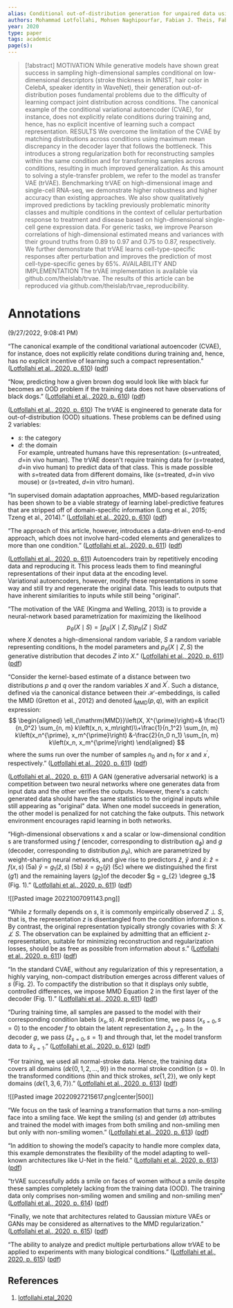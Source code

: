```yaml
---
alias: Conditional out-of-distribution generation for unpaired data using transfer VAE.
authors: Mohammad Lotfollahi, Mohsen Naghipourfar, Fabian J. Theis, Fabian J. Theis, F. Alexander Wolf
year: 2020
type: paper
tags: academic
page(s): 
---
```

> [!abstract]
> MOTIVATION While generative models have shown great success in sampling high-dimensional samples conditional on low-dimensional descriptors (stroke thickness in MNIST, hair color in CelebA, speaker identity in WaveNet), their generation out-of-distribution poses fundamental problems due to the difficulty of learning compact joint distribution across conditions. The canonical example of the conditional variational autoencoder (CVAE), for instance, does not explicitly relate conditions during training and, hence, has no explicit incentive of learning such a compact representation. RESULTS We overcome the limitation of the CVAE by matching distributions across conditions using maximum mean discrepancy in the decoder layer that follows the bottleneck. This introduces a strong regularization both for reconstructing samples within the same condition and for transforming samples across conditions, resulting in much improved generalization. As this amount to solving a style-transfer problem, we refer to the model as transfer VAE (trVAE). Benchmarking trVAE on high-dimensional image and single-cell RNA-seq, we demonstrate higher robustness and higher accuracy than existing approaches. We also show qualitatively improved predictions by tackling previously problematic minority classes and multiple conditions in the context of cellular perturbation response to treatment and disease based on high-dimensional single-cell gene expression data. For generic tasks, we improve Pearson correlations of high-dimensional estimated means and variances with their ground truths from 0.89 to 0.97 and 0.75 to 0.87, respectively. We further demonstrate that trVAE learns cell-type-specific responses after perturbation and improves the prediction of most cell-type-specific genes by 65%. AVAILABILITY AND IMPLEMENTATION The trVAE implementation is available via github.com/theislab/trvae. The results of this article can be reproduced via github.com/theislab/trvae_reproducibility.

# Annotations  
(9/27/2022, 9:08:41 PM)

“The canonical example of the conditional variational autoencoder (CVAE), for instance, does not explicitly relate conditions during training and, hence, has no explicit incentive of learning such a compact representation.” ([Lotfollahi et al., 2020, p. 610](zotero://select/library/items/KAV2IB38)) ([pdf](zotero://open-pdf/library/items/LMW786A8?page=1&annotation=UGGRCBZY))

“Now, predicting how a given brown dog would look like with black fur becomes an OOD problem if the training data does not have observations of black dogs.” ([Lotfollahi et al., 2020, p. 610](zotero://select/library/items/KAV2IB38)) ([pdf](zotero://open-pdf/library/items/LMW786A8?page=1&annotation=WVJ2RTTC))

([Lotfollahi et al., 2020, p. 610](zotero://select/library/items/KAV2IB38)) The trVAE is engineered to generate data for out-of-distribution (OOD) situations. These problems can be defined using 2 variables:  
- $s$: the category  
- $d$: the domain  
For example, untreated humans have this representation: ($s$=untreated, $d$=in vivo human). The trVAE doesn't require training data for ($s$=treated, $d$=in vivo human) to predict data of that class. This is made possible with $s$=treated data from different domains, like ($s$=treated, $d$=in vivo mouse) or ($s$=treated, $d$=in vitro human).

“In supervised domain adaptation approaches, MMD-based regularization has been shown to be a viable strategy of learning label-predictive features that are stripped off of domain-specific information (Long et al., 2015; Tzeng et al., 2014).” ([Lotfollahi et al., 2020, p. 610](zotero://select/library/items/KAV2IB38)) ([pdf](zotero://open-pdf/library/items/LMW786A8?page=1&annotation=K7I5VTMN))

“The approach of this article, however, introduces a data-driven end-to-end approach, which does not involve hard-coded elements and generalizes to more than one condition.” ([Lotfollahi et al., 2020, p. 611](zotero://select/library/items/KAV2IB38)) ([pdf](zotero://open-pdf/library/items/LMW786A8?page=2&annotation=2LYWCQQ5))

([Lotfollahi et al., 2020, p. 611](zotero://select/library/items/KAV2IB38)) Autoencoders train by repetitively encoding data and reproducing it. This process leads them to find meaningful representations of their input data at the encoding level.  
Variational autoencoders, however, modify these representations in some way and still try and regenerate the original data. This leads to outputs that have inherent similarities to inputs while still being "original".

“The motivation of the VAE (Kingma and Welling, 2013) is to provide a neural-network based parametrization for maximizing the likelihood
$$p_\theta(X \mid S)=\int p_\theta(X \mid Z, S) p_\theta(Z \mid S) d Z$$ 
where $X$ denotes a high-dimensional random variable, $S$ a random variable representing conditions, h the model parameters and $p_\theta(X \mid Z, S)$ the generative distribution that decodes $Z$ into $X$.” ([Lotfollahi et al., 2020, p. 611](zotero://select/library/items/KAV2IB38)) ([pdf](zotero://open-pdf/library/items/LMW786A8?page=2&annotation=JGAG3HVM))

“Consider the kernel-based estimate of a distance between two distributions $p$ and $q$ over the random variables $X$ and $X^\prime$. Such a distance, defined via the canonical distance between their $\mathcal{H}$-embeddings, is called the MMD (Gretton et al., 2012) and denoted $l_{\mathrm{MMD}}\left(p, q\right)$, with an explicit expression:
$$ \begin{aligned} \ell_{\mathrm{MMD}}\left(X, X^{\prime}\right)=& \frac{1}{n_0^2} \sum_{n, m} k\left(x_n, x_m\right)\\+\frac{1}{n_1^2} \sum_{n, m} k\left(x_n^{\prime}, x_m^{\prime}\right) &-\frac{2}{n_0 n_1} \sum_{n, m} k\left(x_n, x_m^{\prime}\right) \end{aligned} $$
where the sums run over the number of samples $n_0$ and $n_1$ for $x$ and $x^\prime$, respectively.” ([Lotfollahi et al., 2020, p. 611](zotero://select/library/items/KAV2IB38)) ([pdf](zotero://open-pdf/library/items/LMW786A8?page=2&annotation=F7ZK3LXI))

([Lotfollahi et al., 2020, p. 611](zotero://select/library/items/KAV2IB38)) A GAN (generative adversarial network) is a competition between two neural networks where one generates data from input data and the other verifies the outputs. However, there's a catch: generated data should have the same statistics to the original inputs while still appearing as "original" data. When one model succeeds in generation, the other model is penalized for not catching the fake outputs. This network environment encourages rapid learning in both networks.

“High-dimensional observations x and a scalar or low-dimensional condition s are transformed using $f$ (encoder, corresponding to distribution $q_\phi$) and $g$ (decoder, corresponding to distribution $p_\theta$), which are parametrized by weight-sharing neural networks, and give rise to predictors $\hat{z}$,  $\hat{y}$ and $\hat{x}$: 
	$\hat{z} = f(x,s)$ (5a) 
	$\hat{y} = g_1(\hat{z},s)$ (5b) 
	$\hat{x} = g_2(\hat{y})$ (5c) 
where we distinguished the first ($g1$) and the remaining layers ($g_2$)of the decoder $g = g_{2} \degree g_1$ (Fig. 1).” ([Lotfollahi et al., 2020, p. 611](zotero://select/library/items/KAV2IB38)) ([pdf](zotero://open-pdf/library/items/LMW786A8?page=2&annotation=2TA627DL))

![[Pasted image 20221007091143.png]]

“While $z$ formally depends on $s$, it is commonly empirically observed $Z \perp S$, that is, the representation $z$ is disentangled from the condition information s. By contrast, the original representation typically strongly covaries with $S\text{: } X \not\perp S$. The observation can be explained by admitting that an efficient z-representation, suitable for minimizing reconstruction and regularization losses, should be as free as possible from information about $s$.” ([Lotfollahi et al., 2020, p. 611](zotero://select/library/items/KAV2IB38)) ([pdf](zotero://open-pdf/library/items/LMW786A8?page=2&annotation=T3VFYCTH))

“In the standard CVAE, without any regularization of this y representation, a highly varying, non-compact distribution emerges across different values of $s$ (Fig. 2). To compactify the distribution so that it displays only subtle, controlled differences, we impose MMD Equation 2 in the first layer of the decoder (Fig. 1).” ([Lotfollahi et al., 2020, p. 611](zotero://select/library/items/KAV2IB38)) ([pdf](zotero://open-pdf/library/items/LMW786A8?page=2&annotation=DWHXNQL7))

“During training time, all samples are passed to the model with their corresponding condition labels $(x_s,s)$. At prediction time, we pass $(x_{s=0},s=0)$ to the encoder $f$ to obtain the latent representation $\hat{z}_{s=0}$. In the decoder $g$, we pass $(\hat{z}_{s=0},s=1)$ and through that, let the model transform data to $\hat{x}_{s=1}$.” ([Lotfollahi et al., 2020, p. 612](zotero://select/library/items/KAV2IB38)) ([pdf](zotero://open-pdf/library/items/LMW786A8?page=3&annotation=U2X6TJBF))

“For training, we used all normal-stroke data. Hence, the training data covers all domains $(d \epsilon \{0,1,2,\ldots,9\})$ in the normal stroke condition $(s = 0)$. In the transformed conditions (thin and thick strokes, $s \epsilon \{1,2\}$), we only kept domains $(d \epsilon \{1,3,6,7\})$.” ([Lotfollahi et al., 2020, p. 613](zotero://select/library/items/KAV2IB38)) ([pdf](zotero://open-pdf/library/items/LMW786A8?page=4&annotation=NY3CEKQN))

![[Pasted image 20220927215617.png|center|500]]

“We focus on the task of learning a transformation that turns a non-smiling face into a smiling face. We kept the smiling ($s$) and gender ($d$) attributes and trained the model with images from both smiling and non-smiling men but only with non-smiling women.” ([Lotfollahi et al., 2020, p. 613](zotero://select/library/items/KAV2IB38)) ([pdf](zotero://open-pdf/library/items/LMW786A8?page=4&annotation=QV2IRR8J))

“In addition to showing the model’s capacity to handle more complex data, this example demonstrates the flexibility of the model adapting to well-known architectures like U-Net in the field.” ([Lotfollahi et al., 2020, p. 613](zotero://select/library/items/KAV2IB38)) ([pdf](zotero://open-pdf/library/items/LMW786A8?page=4&annotation=66TGT36R))

“trVAE successfully adds a smile on faces of women without a smile despite these samples completely lacking from the training data (OOD). The training data only comprises non-smiling women and smiling and non-smiling men” ([Lotfollahi et al., 2020, p. 614](zotero://select/library/items/KAV2IB38)) ([pdf](zotero://open-pdf/library/items/LMW786A8?page=5&annotation=E4ISLVPV))

“Finally, we note that architectures related to Gaussian mixture VAEs or GANs may be considered as alternatives to the MMD regularization.” ([Lotfollahi et al., 2020, p. 615](zotero://select/library/items/KAV2IB38)) ([pdf](zotero://open-pdf/library/items/LMW786A8?page=6&annotation=NVPAN2Q4))

“The ability to analyze and predict multiple perturbations allow trVAE to be applied to experiments with many biological conditions.” ([Lotfollahi et al., 2020, p. 615](zotero://select/library/items/KAV2IB38)) ([pdf](zotero://open-pdf/library/items/LMW786A8?page=6&annotation=8C6PZEKX))

## References
1. [lotfollahi.etal_2020](zotero://select/items/@lotfollahi.etal_2020)
